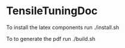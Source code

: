 # TensileTuningDoc


To install the latex components run
./install.sh

To to generate the pdf run
./build.sh

